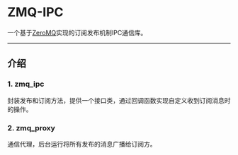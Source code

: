 # ZMQ-IPC

一个基于[ZeroMQ](https://zeromq.org/)实现的订阅发布机制IPC通信库。

---

## 介绍

### 1. zmq_ipc

封装发布和订阅方法，提供一个接口类，通过回调函数实现自定义收到订阅消息时的操作。

### 2. zmq_proxy

通信代理，后台运行将所有发布的消息广播给订阅方。
